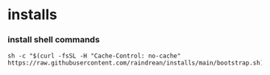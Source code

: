 # installs

### install shell commands
```
sh -c "$(curl -fsSL -H "Cache-Control: no-cache" https://raw.githubusercontent.com/raindrean/installs/main/bootstrap.sh)"
```
